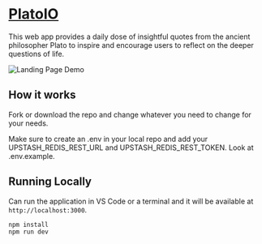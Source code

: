 # [PlatoIO](https://platoio.com)

This web app provides a daily dose of insightful quotes from the ancient philosopher Plato to inspire and encourage users to reflect on the deeper questions of life.

![Landing Page Demo](demo/demo.gif)

## How it works

Fork or download the repo and change whatever you need to change for your needs.

Make sure to create an .env in your local repo and add your UPSTASH_REDIS_REST_URL and UPSTASH_REDIS_REST_TOKEN. Look at .env.example.

## Running Locally

Can run the application in VS Code or a terminal and it will be available at `http://localhost:3000`.

```bash
npm install
npm run dev
```

